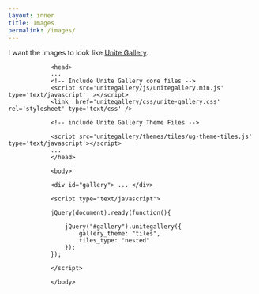 ```yaml
---
layout: inner
title: Images
permalink: /images/
---
```


I want the images to look like [Unite Gallery](https://unitegallery.net/).

	            <head>
				...
				<!-- Include Unite Gallery core files -->
				<script src='unitegallery/js/unitegallery.min.js' type='text/javascript'  ></script>
				<link  href='unitegallery/css/unite-gallery.css' rel='stylesheet' type='text/css' />
				
				<!-- include Unite Gallery Theme Files -->
				
				<script src='unitegallery/themes/tiles/ug-theme-tiles.js' type='text/javascript'></script>
				...
				</head>
								
				<body>	
				
				<div id="gallery"> ... </div>
				
				<script type="text/javascript">
				
				jQuery(document).ready(function(){
					
					jQuery("#gallery").unitegallery({
						gallery_theme: "tiles",
		 				tiles_type: "nested"						
					});
				});
				
				</script>
				
				</body>
				
